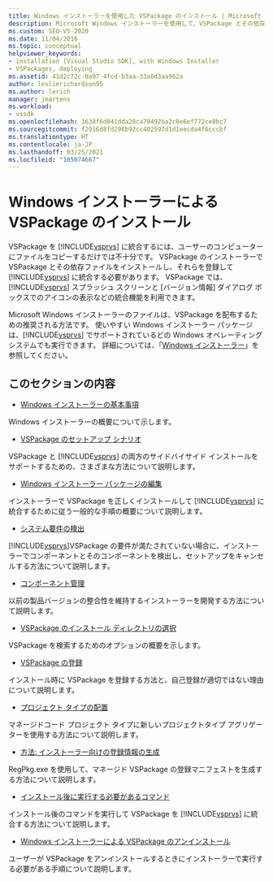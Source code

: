 ```yaml
---
title: Windows インストーラーを使用した VSPackage のインストール | Microsoft Docs
description: Microsoft Windows インストーラーを使用して、VSPackage とその依存ファイルをインストールし、それらを登録して Visual Studio に統合する方法について説明します。
ms.custom: SEO-VS-2020
ms.date: 11/04/2016
ms.topic: conceptual
helpviewer_keywords:
- installation [Visual Studio SDK], with Windows Installer
- VSPackages, deploying
ms.assetid: 41d2c72c-0a97-4fcd-b3aa-33a8d3aa962a
author: leslierichardson95
ms.author: lerich
manager: jmartens
ms.workload:
- vssdk
ms.openlocfilehash: 1638f6d041dda28ca79492ba2c8e6ef772ce8bc7
ms.sourcegitcommit: f2916d8fd296b92cc402597d1d1eecda4f6cccbf
ms.translationtype: HT
ms.contentlocale: ja-JP
ms.lasthandoff: 03/25/2021
ms.locfileid: "105074667"
---
```

# <a name="installing-vspackages-with-windows-installer"></a>Windows インストーラーによる VSPackage のインストール
VSPackage を [!INCLUDE[vsprvs](../../code-quality/includes/vsprvs_md.md)] に統合するには、ユーザーのコンピューターにファイルをコピーするだけでは不十分です。 VSPackage のインストーラーで VSPackage とその依存ファイルをインストールし、それらを登録して [!INCLUDE[vsprvs](../../code-quality/includes/vsprvs_md.md)] に統合する必要があります。 VSPackage では、[!INCLUDE[vsprvs](../../code-quality/includes/vsprvs_md.md)] スプラッシュ スクリーンと [バージョン情報] ダイアログ ボックスでのアイコンの表示などの統合機能を利用できます。

 Microsoft Windows インストーラーのファイルは、VSPackage を配布するための推奨される方法です。 使いやすい Windows インストーラー パッケージは、[!INCLUDE[vsprvs](../../code-quality/includes/vsprvs_md.md)] でサポートされているどの Windows オペレーティング システムでも実行できます。 詳細については、「[Windows インストーラー](/previous-versions/2kt85ked(v=vs.120))」を参照してください。

## <a name="in-this-section"></a>このセクションの内容
- [Windows インストーラーの基本事項](../../extensibility/internals/windows-installer-basics.md)

 Windows インストーラーの概要について示します。

- [VSPackage のセットアップ シナリオ](../../extensibility/internals/vspackage-setup-scenarios.md)

 VSPackage と [!INCLUDE[vsprvs](../../code-quality/includes/vsprvs_md.md)] の両方のサイドバイサイド インストールをサポートするための、さまざまな方法について説明します。

- [Windows インストーラー パッケージの編集](../../extensibility/internals/authoring-a-windows-installer-package.md)

 インストーラーで VSPackage を正しくインストールして [!INCLUDE[vsprvs](../../code-quality/includes/vsprvs_md.md)] に統合するために従う一般的な手順の概要について説明します。

- [システム要件の検出](../../extensibility/internals/detecting-system-requirements.md)

 [!INCLUDE[vsprvs](../../code-quality/includes/vsprvs_md.md)]VSPackage の要件が満たされていない場合に、インストーラーでコンポーネントとそのコンポーネントを検出し、セットアップをキャンセルする方法について説明します。

- [コンポーネント管理](../../extensibility/internals/component-management.md)

 以前の製品バージョンの整合性を維持するインストーラーを開発する方法について説明します。

- [VSPackage のインストール ディレクトリの選択](../../extensibility/internals/choosing-the-installation-directory-for-a-vspackage.md)

 VSPackage を検索するためのオプションの概要を示します。

- [VSPackage の登録](../../extensibility/internals/vspackage-registration.md)

 インストール時に VSPackage を登録する方法と、自己登録が適切ではない理由について説明します。

- [プロジェクト タイプの配置](../../extensibility/internals/deploying-project-types.md)

 マネージドコード プロジェクト タイプに新しいプロジェクトタイプ アグリゲーターを使用する方法について説明します。

- [方法: インストーラー向けの登録情報の生成](../../extensibility/internals/how-to-generate-registry-information-for-an-installer.md)

 RegPkg.exe を使用して、マネージド VSPackage の登録マニフェストを生成する方法について説明します。

- [インストール後に実行する必要があるコマンド](../../extensibility/internals/commands-that-must-be-run-after-installation.md)

 インストール後のコマンドを実行して VSPackage を [!INCLUDE[vsprvs](../../code-quality/includes/vsprvs_md.md)] に統合する方法について説明します。

- [Windows インストーラーによる VSPackage のアンインストール](../../extensibility/internals/uninstalling-a-vspackage-with-windows-installer.md)

 ユーザーが VSPackage をアンインストールするときにインストーラーで実行する必要がある手順について説明します。
